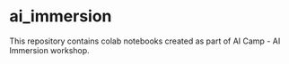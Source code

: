 # ai_immersion
This repository contains colab notebooks created as part of AI Camp - AI Immersion workshop.
